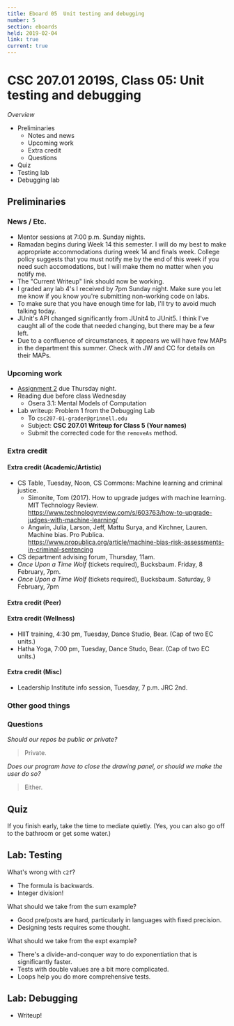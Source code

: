 ```yaml
---
title: Eboard 05  Unit testing and debugging
number: 5
section: eboards
held: 2019-02-04
link: true
current: true
---
```

CSC 207.01 2019S, Class 05:  Unit testing and debugging
=======================================================

_Overview_

* Preliminaries
    * Notes and news
    * Upcoming work
    * Extra credit
    * Questions
* Quiz
* Testing lab
* Debugging lab

Preliminaries
-------------

### News / Etc.

* Mentor sessions at 7:00 p.m. Sunday nights.
* Ramadan begins during Week 14 this semester.  I will do my best to make 
  appropriate accommodations during week 14 and finals week.  College policy
  suggests that you must notify me by the end of this week if you need
  such accomodations, but I will make them no matter when you notify me.
* The "Current Writeup" link should now be working.
* I graded any lab 4's I received by 7pm Sunday night.  Make sure you
  let me know if you know you're submitting non-working code on labs.
* To make sure that you have enough time for lab, I'll try to avoid
  much talking today.
* JUnit's API changed significantly from JUnit4 to JUnit5.  I think I've
  caught all of the code that needed changing, but there may be a few left.
* Due to a confluence of circumstances, it appears we will have few MAPs
  in the department this summer.  Check with JW and CC for details on 
  their MAPs.

### Upcoming work

* [Assignment 2](../assignments/assignment02) due Thursday night.
* Reading due before class Wednesday
    * Osera 3.1: Mental Models of Computation
* Lab writeup: Problem 1 from the Debugging Lab
    * To `csc207-01-grader@grinnell.edu`
    * Subject: **CSC 207.01 Writeup for Class 5 (Your names)**
    * Submit the corrected code for the `removeAs` method.

### Extra credit

#### Extra credit (Academic/Artistic)

* CS Table, Tuesday, Noon, CS Commons: Machine learning and criminal justice.
    * Simonite, Tom (2017).  How to upgrade judges with machine learning.  
    MIT Technology Review.
      <https://www.technologyreview.com/s/603763/how-to-upgrade-judges-with-machine-learning/>
    * Angwin, Julia, Larson, Jeff, Mattu Surya, and Kirchner, Lauren.  
      Machine bias.  Pro Publica.
      <https://www.propublica.org/article/machine-bias-risk-assessments-in-criminal-sentencing>
* CS department advising forum, Thursday, 11am.
* _Once Upon a Time Wolf_ (tickets required), Bucksbaum.
  Friday, 8 February, 7pm.
* _Once Upon a Time Wolf_ (tickets required), Bucksbaum.
  Saturday, 9 February, 7pm

#### Extra credit (Peer)

#### Extra credit (Wellness)

* HIIT training, 4:30 pm, Tuesday, Dance Studio, Bear.  (Cap of two EC units.)
* Hatha Yoga, 7:00 pm, Tuesday, Dance Studo, Bear.  (Cap of two EC units.)

#### Extra credit (Misc)

* Leadership Institute info session, Tuesday, 7 p.m. JRC 2nd.

### Other good things

### Questions

_Should our repos be public or private?_

> Private.

_Does our program have to close the drawing panel, or should we make
the user do so?_

> Either.

Quiz
----

If you finish early, take the time to mediate quietly.  (Yes, you can also
go off to the bathroom or get some water.)

Lab: Testing
------------

What's wrong with `c2f`?

* The formula is backwards.
* Integer division!

What should we take from the sum example?

* Good pre/posts are hard, particularly in languages with fixed precision.
* Designing tests requires some thought.

What should we take from the expt example?

* There's a divide-and-conquer way to do exponentiation that is
  significantly faster.
* Tests with double values are a bit more complicated.
* Loops help you do more comprehensive tests.

Lab: Debugging
--------------

* Writeup!
